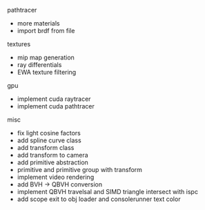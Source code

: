pathtracer
 - more materials
 - import brdf from file

textures
 - mip map generation
 - ray differentials
 - EWA texture filtering

gpu
 - implement cuda raytracer
 - implement cuda pathtracer

misc
 - fix light cosine factors
 - add spline curve class
 - add transform class
 - add transform to camera
 - add primitive abstraction
 - primitive and primitive group with transform
 - implement video rendering
 - add BVH -> QBVH conversion
 - implement QBVH travelsal and SIMD triangle intersect with ispc
 - add scope exit to obj loader and consolerunner text color
